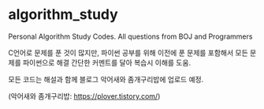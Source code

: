 # algorithm_study
Personal Algorithm Study Codes. All questions from BOJ and Programmers

C언어로 문제를 푼 것이 많지만, 파이썬 공부를 위해 이전에 푼 문제를 포함해서 모든 문제를 파이썬으로 해결
간단한 커멘트를 달아 복습시 이해를 도움. 

모든 코드는 해설과 함께 블로그 악어새와 좀개구리밥에 업로드 예정.

(악어새와 좀개구리밥: https://plover.tistory.com/)
